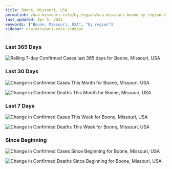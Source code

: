 ```yaml
---
title: Boone, Missouri, USA
permalink: /usa-missouri-cole/by_region/usa-missouri-boone-by_region.html
last_updated: Apr 5, 2022
keywords: ["Boone, Missouri, USA", "by region"]
sidebar: usa-missouri-cole_sidebar
---
```


<h3>Last 365 Days</h3>

![Rolling 7-day Confirmed Cases last 365 days for Boone, Missouri, USA](/covid_tracker/images/graphs/usa-missouri-boone-weekly_totals_graph.png)

<h3>Last 30 Days</h3>

![Change in Confirmed Cases This Month for Boone, Missouri, USA](/covid_tracker/images/graphs/usa-missouri-boone-delta_confirmed-30_days_graph.png)

![Change in Confirmed Deaths This Month for Boone, Missouri, USA](/covid_tracker/images/graphs/usa-missouri-boone-delta_deaths-30_days_graph.png)

<h3>Last 7 Days</h3>

![Change in Confirmed Cases This Week for Boone, Missouri, USA](/covid_tracker/images/graphs/usa-missouri-boone-delta_confirmed-7_days_graph.png)

![Change in Confirmed Deaths This Week for Boone, Missouri, USA](/covid_tracker/images/graphs/usa-missouri-boone-delta_deaths-7_days_graph.png)

<h3>Since Beginning</h3>

![Change in Confirmed Cases Since Beginning for Boone, Missouri, USA](/covid_tracker/images/graphs/usa-missouri-boone-delta_confirmed-since_beginning_graph.png)

![Change in Confirmed Deaths Since Beginning for Boone, Missouri, USA](/covid_tracker/images/graphs/usa-missouri-boone-delta_deaths-since_beginning_graph.png)
